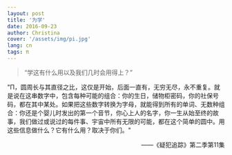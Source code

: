 ```yaml
---
layout: post
title: '为学'
date: 2016-09-23
author: Christina
cover: '/assets/img/pi.jpg'
lang: cn
tags: π
---
```


> “学这有什么用以及我们几时会用得上？”

"Π，圆周长与其直径之比，这仅是开始，后面一直有，无穷无尽，永不重复。就是说在这串数字中，包含每种可能的组合：你的生日，储物柜密码，你的社保号码，都在其中某处。如果把这些数字转换为字母，就能得到所有的单词、无数种组合：你还是个婴儿时发出的第一个音节，你心上人的名字，你一生从始至终的故事，我们做过或说过的每件事、宇宙中所有无限的可能，都在这个简单的圆中。用这些信息做什么？它有什么用？取决于你们。"

<p style="text-align:right">——《疑犯追踪》第二季第11集</p>

